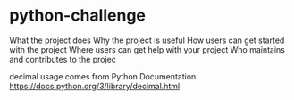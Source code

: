 # python-challenge
What the project does
Why the project is useful
How users can get started with the project
Where users can get help with your project
Who maintains and contributes to the projec

decimal usage comes from Python Documentation: https://docs.python.org/3/library/decimal.html
